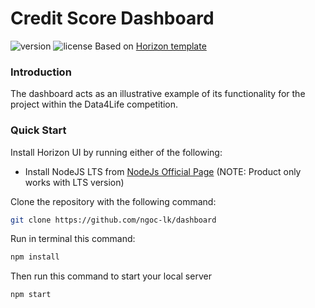 # Credit Score Dashboard

![version](https://img.shields.io/badge/version-1.3.0-brightgreen.svg)
![license](https://img.shields.io/badge/license-MIT-blue.svg)
Based on [Horizon template](https://horizon-ui.com/)

### Introduction

The dashboard acts as an illustrative example of its functionality for the project within the Data4Life competition.

### Quick Start

Install Horizon UI by running either of the following:

- Install NodeJS LTS from
  [NodeJs Official Page](https://nodejs.org/en/?ref=horizon-documentation)
  (NOTE: Product only works with LTS version)

Clone the repository with the following command:

```bash
git clone https://github.com/ngoc-lk/dashboard
```

Run in terminal this command:

```bash
npm install
```

Then run this command to start your local server

```bash
npm start
```